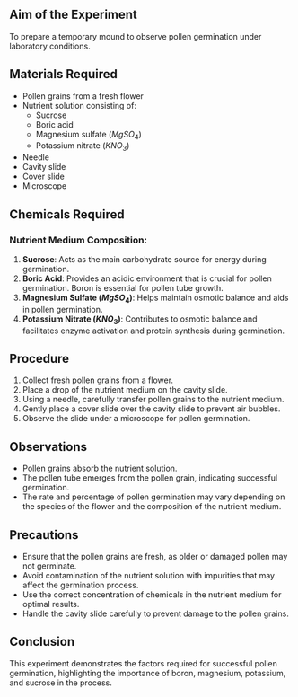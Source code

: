 ## Aim of the Experiment
To prepare a temporary mound to observe pollen germination under laboratory conditions.

## Materials Required
- Pollen grains from a fresh flower
- Nutrient solution consisting of:
  - Sucrose
  - Boric acid
  - Magnesium sulfate ($MgSO_4$)
  - Potassium nitrate ($KNO_3$)
- Needle
- Cavity slide
- Cover slide
- Microscope

## Chemicals Required
### Nutrient Medium Composition:
1. **Sucrose**: Acts as the main carbohydrate source for energy during germination.
2. **Boric Acid**: Provides an acidic environment that is crucial for pollen germination. Boron is essential for pollen tube growth.
3. **Magnesium Sulfate ($MgSO_4$)**: Helps maintain osmotic balance and aids in pollen germination.
4. **Potassium Nitrate ($KNO_3$)**: Contributes to osmotic balance and facilitates enzyme activation and protein synthesis during germination.

## Procedure
1. Collect fresh pollen grains from a flower.
2. Place a drop of the nutrient medium on the cavity slide.
3. Using a needle, carefully transfer pollen grains to the nutrient medium.
4. Gently place a cover slide over the cavity slide to prevent air bubbles.
5. Observe the slide under a microscope for pollen germination.

## Observations
- Pollen grains absorb the nutrient solution.
- The pollen tube emerges from the pollen grain, indicating successful germination.
- The rate and percentage of pollen germination may vary depending on the species of the flower and the composition of the nutrient medium.

## Precautions
- Ensure that the pollen grains are fresh, as older or damaged pollen may not germinate.
- Avoid contamination of the nutrient solution with impurities that may affect the germination process.
- Use the correct concentration of chemicals in the nutrient medium for optimal results.
- Handle the cavity slide carefully to prevent damage to the pollen grains.

## Conclusion
This experiment demonstrates the factors required for successful pollen germination, highlighting the importance of boron, magnesium, potassium, and sucrose in the process.